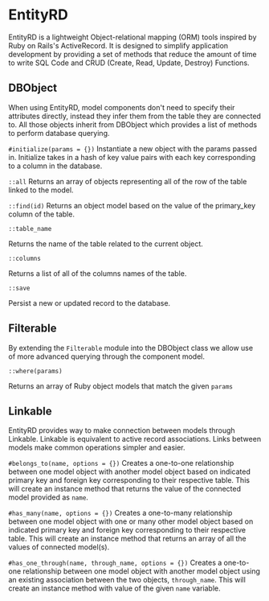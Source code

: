 # EntityRD

EntityRD is a lightweight Object-relational mapping (ORM) tools inspired by Ruby on Rails's ActiveRecord. It is designed to simplify application development by providing a set of methods that reduce the amount of time to write SQL Code and CRUD (Create, Read, Update, Destroy) Functions.

## DBObject

When using EntityRD, model components don't need to specify their attributes directly, instead they infer them from the table they are connected to. All those objects inherit from DBObject which provides a list of methods to perform database querying.

`#initialize(params = {})`
Instantiate a new object with the params passed in. Initialize takes in a hash of key value pairs with each key corresponding to a column in the database.

`::all`
Returns an array of objects representing all of the row of the table linked to the model.

`::find(id)`
Returns an object model based on the value of the primary_key column of the table.

`::table_name`

Returns the name of the table related to the current object.

`::columns`

Returns a list of all of the columns names of the table.

`::save`

Persist a new or updated record to the database.

## Filterable

By extending the `Filterable` module into the DBObject class we allow use of more advanced querying through the component model.

`::where(params)`

Returns an array of Ruby object models that match the given `params`

## Linkable

EntityRD provides way to make connection between models through Linkable. Linkable is equivalent to active record associations. Links between models make common operations simpler and easier.

`#belongs_to(name, options = {})`
Creates a one-to-one relationship between one model object with another model object based on indicated primary key and foreign key corresponding to their respective table. This will create an instance method that returns the value of the connected model provided as `name`.

`#has_many(name, options = {})`
Creates a one-to-many relationship between one model object with one or many other model object based on indicated primary key and foreign key corresponding to their respective table. This will
create an instance method that returns an array of all the values of connected model(s).

`#has_one_through(name, through_name, options = {})`
Creates a one-to-one relationship between one model object with another model object using an existing association between the two objects, `through_name`. This will create an instance method with value of the given `name` variable.
